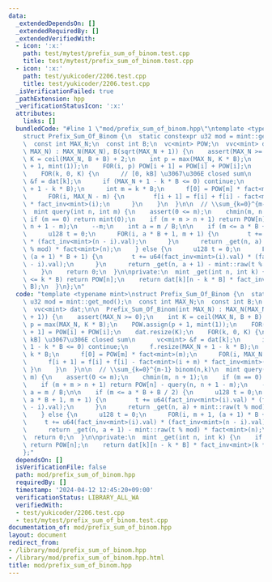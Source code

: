 ```yaml
---
data:
  _extendedDependsOn: []
  _extendedRequiredBy: []
  _extendedVerifiedWith:
  - icon: ':x:'
    path: test/mytest/prefix_sum_of_binom.test.cpp
    title: test/mytest/prefix_sum_of_binom.test.cpp
  - icon: ':x:'
    path: test/yukicoder/2206.test.cpp
    title: test/yukicoder/2206.test.cpp
  _isVerificationFailed: true
  _pathExtension: hpp
  _verificationStatusIcon: ':x:'
  attributes:
    links: []
  bundledCode: "#line 1 \"mod/prefix_sum_of_binom.hpp\"\ntemplate <typename mint>\n\
    struct Prefix_Sum_Of_Binom {\n  static constexpr u32 mod = mint::get_mod();\n\
    \  const int MAX_N;\n  const int B;\n  vc<mint> POW;\n  vvc<mint> dat;\n\n  Prefix_Sum_Of_Binom(int\
    \ MAX_N) : MAX_N(MAX_N), B(sqrt(MAX_N + 1)) {\n    assert(MAX_N >= 0);\n    int\
    \ K = ceil(MAX_N, B + B) + 2;\n    int p = max(MAX_N, K * B);\n    POW.assign(p\
    \ + 1, mint(1));\n    FOR(i, p) POW[i + 1] = POW[i] + POW[i];\n    dat.resize(K);\n\
    \    FOR(k, 0, K) {\n      // [0, kB] \u3067\u306E closed sum\n      vc<mint>\
    \ &f = dat[k];\n      if (MAX_N + 1 - k * B <= 0) continue;\n      f.resize(MAX_N\
    \ + 1 - k * B);\n      int m = k * B;\n      f[0] = POW[m] * fact<mint>(m);\n\
    \      FOR(i, MAX_N - m) {\n        f[i + 1] = f[i] + f[i] - fact<mint>(i + m)\
    \ * fact_inv<mint>(i);\n      }\n    }\n  }\n\n  // \\sum_{k=0}^{m-1} binom(n,k)\n\
    \  mint query(int n, int m) {\n    assert(0 <= m);\n    chmin(m, n + 1);\n   \
    \ if (m == 0) return mint(0);\n    if (m + m > n + 1) return POW[n] - query(n,\
    \ n + 1 - m);\n    --m;\n    int a = m / B;\n\n    if (m <= a * B + B / 2) {\n\
    \      u128 t = 0;\n      FOR(i, a * B + 1, m + 1) {\n        t += u64(fact_inv<mint>(i).val)\
    \ * (fact_inv<mint>(n - i).val);\n      }\n      return _get(n, a) + mint::raw(t\
    \ % mod) * fact<mint>(n);\n    } else {\n      u128 t = 0;\n      FOR(i, m + 1,\
    \ (a + 1) * B + 1) {\n        t += u64(fact_inv<mint>(i).val) * (fact_inv<mint>(n\
    \ - i).val);\n      }\n      return _get(n, a + 1) - mint::raw(t % mod) * fact<mint>(n);\n\
    \    }\n    return 0;\n  }\n\nprivate:\n  mint _get(int n, int k) {\n    if (n\
    \ <= k * B) return POW[n];\n    return dat[k][n - k * B] * fact_inv<mint>(k *\
    \ B);\n  }\n};\n"
  code: "template <typename mint>\nstruct Prefix_Sum_Of_Binom {\n  static constexpr\
    \ u32 mod = mint::get_mod();\n  const int MAX_N;\n  const int B;\n  vc<mint> POW;\n\
    \  vvc<mint> dat;\n\n  Prefix_Sum_Of_Binom(int MAX_N) : MAX_N(MAX_N), B(sqrt(MAX_N\
    \ + 1)) {\n    assert(MAX_N >= 0);\n    int K = ceil(MAX_N, B + B) + 2;\n    int\
    \ p = max(MAX_N, K * B);\n    POW.assign(p + 1, mint(1));\n    FOR(i, p) POW[i\
    \ + 1] = POW[i] + POW[i];\n    dat.resize(K);\n    FOR(k, 0, K) {\n      // [0,\
    \ kB] \u3067\u306E closed sum\n      vc<mint> &f = dat[k];\n      if (MAX_N +\
    \ 1 - k * B <= 0) continue;\n      f.resize(MAX_N + 1 - k * B);\n      int m =\
    \ k * B;\n      f[0] = POW[m] * fact<mint>(m);\n      FOR(i, MAX_N - m) {\n  \
    \      f[i + 1] = f[i] + f[i] - fact<mint>(i + m) * fact_inv<mint>(i);\n     \
    \ }\n    }\n  }\n\n  // \\sum_{k=0}^{m-1} binom(n,k)\n  mint query(int n, int\
    \ m) {\n    assert(0 <= m);\n    chmin(m, n + 1);\n    if (m == 0) return mint(0);\n\
    \    if (m + m > n + 1) return POW[n] - query(n, n + 1 - m);\n    --m;\n    int\
    \ a = m / B;\n\n    if (m <= a * B + B / 2) {\n      u128 t = 0;\n      FOR(i,\
    \ a * B + 1, m + 1) {\n        t += u64(fact_inv<mint>(i).val) * (fact_inv<mint>(n\
    \ - i).val);\n      }\n      return _get(n, a) + mint::raw(t % mod) * fact<mint>(n);\n\
    \    } else {\n      u128 t = 0;\n      FOR(i, m + 1, (a + 1) * B + 1) {\n   \
    \     t += u64(fact_inv<mint>(i).val) * (fact_inv<mint>(n - i).val);\n      }\n\
    \      return _get(n, a + 1) - mint::raw(t % mod) * fact<mint>(n);\n    }\n  \
    \  return 0;\n  }\n\nprivate:\n  mint _get(int n, int k) {\n    if (n <= k * B)\
    \ return POW[n];\n    return dat[k][n - k * B] * fact_inv<mint>(k * B);\n  }\n\
    };"
  dependsOn: []
  isVerificationFile: false
  path: mod/prefix_sum_of_binom.hpp
  requiredBy: []
  timestamp: '2024-04-12 12:45:20+09:00'
  verificationStatus: LIBRARY_ALL_WA
  verifiedWith:
  - test/yukicoder/2206.test.cpp
  - test/mytest/prefix_sum_of_binom.test.cpp
documentation_of: mod/prefix_sum_of_binom.hpp
layout: document
redirect_from:
- /library/mod/prefix_sum_of_binom.hpp
- /library/mod/prefix_sum_of_binom.hpp.html
title: mod/prefix_sum_of_binom.hpp
---
```

